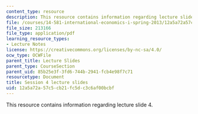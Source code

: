 ```yaml
---
content_type: resource
description: This resource contains information regarding lecture slide 4.
file: /courses/14-581-international-economics-i-spring-2013/12a5a72a57c5cb21fc5dc3c6af00bcbf_MIT14_581S13_Lecslides4.pdf
file_size: 213166
file_type: application/pdf
learning_resource_types:
- Lecture Notes
license: https://creativecommons.org/licenses/by-nc-sa/4.0/
ocw_type: OCWFile
parent_title: Lecture Slides
parent_type: CourseSection
parent_uid: 85b25e3f-3fd6-744b-2941-fcb4e98f7c71
resourcetype: Document
title: Session 4 lecture slides
uid: 12a5a72a-57c5-cb21-fc5d-c3c6af00bcbf
---
```

This resource contains information regarding lecture slide 4.